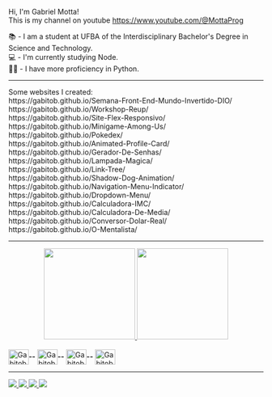 Hi, I'm Gabriel Motta!
<br>
This is my channel on youtube https://www.youtube.com/@MottaProg

📚 - I am a student at UFBA of the Interdisciplinary Bachelor's Degree in Science and Technology.
<br>
💻 - I'm currently studying Node.
<br>
👨‍🏫 - I have more proficiency in Python.
<br>
<hr>
Some websites I created:
<br>
https://gabitob.github.io/Semana-Front-End-Mundo-Invertido-DIO/
<br>
https://gabitob.github.io/Workshop-Reup/
<br>
https://gabitob.github.io/Site-Flex-Responsivo/
<br>
https://gabitob.github.io/Minigame-Among-Us/
<br>
https://gabitob.github.io/Pokedex/
<br>
https://gabitob.github.io/Animated-Profile-Card/
<br>
https://gabitob.github.io/Gerador-De-Senhas/
<br>
https://gabitob.github.io/Lampada-Magica/
<br>
https://gabitob.github.io/Link-Tree/
<br>
https://gabitob.github.io/Shadow-Dog-Animation/
<br>
https://gabitob.github.io/Navigation-Menu-Indicator/
<br>
https://gabitob.github.io/Dropdown-Menu/
<br>
https://gabitob.github.io/Calculadora-IMC/
<br>
https://gabitob.github.io/Calculadora-De-Media/
<br>
https://gabitob.github.io/Conversor-Dolar-Real/
<br>
https://gabitob.github.io/O-Mentalista/

<hr>
<div align="center" dir="auto">
  <a href="https://github.com/Gabitob">
  <img height="180em" src="https://github-readme-stats.vercel.app/api?username=Gabitob&amp;show_icons=true&amp;theme=dracula&amp;include_all_commits=true&amp;count_private=true" style="max-width: 100%;">
  <img height="180em" src="https://github-readme-stats.vercel.app/api/top-langs/?username=Gabitob&amp;layout=compact&amp;langs_count=7&amp;theme=dracula" style="max-width: 100%;">
</a></div>

<div style="display: inline_block"><br>
  <img align="center" alt="Gabitob-Python" height="30" width="40" src="https://cdn.jsdelivr.net/gh/devicons/devicon/icons/python/python-original.svg"><strong>--</strong>
  <img align="center" alt="Gabitob-Html" height="30" width="40" src="https://cdn.jsdelivr.net/gh/devicons/devicon/icons/html5/html5-original-wordmark.svg"><strong>--</strong>
  <img align="center" alt="Gabitob-Css" height="30" width="40" src="https://cdn.jsdelivr.net/gh/devicons/devicon/icons/css3/css3-original-wordmark.svg"><strong>--</strong>
  <img align="center" alt="Gabitob-Javascript" height="30" width="40" src="https://cdn.jsdelivr.net/gh/devicons/devicon/icons/javascript/javascript-original.svg">
</div>
<hr>
<div>
  <a href="https://www.instagram.com/gabitob.m/"><img src="https://img.shields.io/badge/Instagram-E4405F?style=for-the-badge&logo=instagram&logoColor=white">
  <a href="mailto:gabitob1234@gmail.com"><img src="https://img.shields.io/badge/Gmail-D14836?style=for-the-badge&logo=gmail&logoColor=white">
  <a href="https://www.facebook.com/gabriel.araujomotta/"><img src="https://img.shields.io/badge/Facebook-1877F2?style=for-the-badge&logo=facebook&logoColor=white">
  <a href="https://www.linkedin.com/in/gabriel-araujo-motta-soares-b975b4248/"><img src="https://img.shields.io/badge/LinkedIn-0077B5?style=for-the-badge&logo=linkedin&logoColor=white">
</div>
